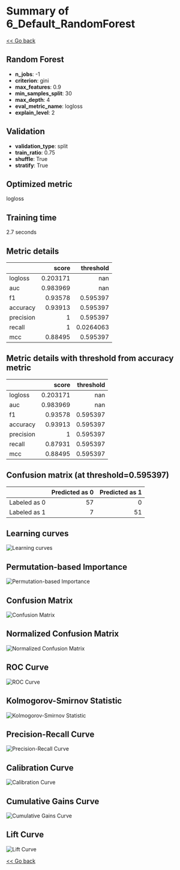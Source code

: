 # Summary of 6_Default_RandomForest

[<< Go back](../README.md)


## Random Forest
- **n_jobs**: -1
- **criterion**: gini
- **max_features**: 0.9
- **min_samples_split**: 30
- **max_depth**: 4
- **eval_metric_name**: logloss
- **explain_level**: 2

## Validation
 - **validation_type**: split
 - **train_ratio**: 0.75
 - **shuffle**: True
 - **stratify**: True

## Optimized metric
logloss

## Training time

2.7 seconds

## Metric details
|           |    score |   threshold |
|:----------|---------:|------------:|
| logloss   | 0.203171 | nan         |
| auc       | 0.983969 | nan         |
| f1        | 0.93578  |   0.595397  |
| accuracy  | 0.93913  |   0.595397  |
| precision | 1        |   0.595397  |
| recall    | 1        |   0.0264063 |
| mcc       | 0.88495  |   0.595397  |


## Metric details with threshold from accuracy metric
|           |    score |   threshold |
|:----------|---------:|------------:|
| logloss   | 0.203171 |  nan        |
| auc       | 0.983969 |  nan        |
| f1        | 0.93578  |    0.595397 |
| accuracy  | 0.93913  |    0.595397 |
| precision | 1        |    0.595397 |
| recall    | 0.87931  |    0.595397 |
| mcc       | 0.88495  |    0.595397 |


## Confusion matrix (at threshold=0.595397)
|              |   Predicted as 0 |   Predicted as 1 |
|:-------------|-----------------:|-----------------:|
| Labeled as 0 |               57 |                0 |
| Labeled as 1 |                7 |               51 |

## Learning curves
![Learning curves](learning_curves.png)

## Permutation-based Importance
![Permutation-based Importance](permutation_importance.png)
## Confusion Matrix

![Confusion Matrix](confusion_matrix.png)


## Normalized Confusion Matrix

![Normalized Confusion Matrix](confusion_matrix_normalized.png)


## ROC Curve

![ROC Curve](roc_curve.png)


## Kolmogorov-Smirnov Statistic

![Kolmogorov-Smirnov Statistic](ks_statistic.png)


## Precision-Recall Curve

![Precision-Recall Curve](precision_recall_curve.png)


## Calibration Curve

![Calibration Curve](calibration_curve_curve.png)


## Cumulative Gains Curve

![Cumulative Gains Curve](cumulative_gains_curve.png)


## Lift Curve

![Lift Curve](lift_curve.png)



[<< Go back](../README.md)
